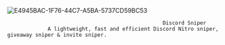 ![E4945BAC-1F76-44C7-A5BA-5737CD59BC53](https://user-images.githubusercontent.com/119854821/228454369-508b4bfc-09ce-49f8-a1b0-89b47795c9b0.jpg)
                                                   
                                                   
                                                   
                                                      Discord Sniper
                 A lightweight, fast and efficient Discord Nitro sniper, giveaway sniper & invite sniper.

                                                              
